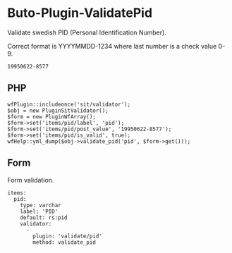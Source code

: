 # Buto-Plugin-ValidatePid
Validate swedish PID (Personal Identification Number).

Correct format is YYYYMMDD-1234 where last number is a check value 0-9.
```
19950622-8577
```


## PHP
```
wfPlugin::includeonce('sit/validator');
$obj = new PluginSitValidator();
$form = new PluginWfArray();
$form->set('items/pid/label', 'pid');
$form->set('items/pid/post_value', '19950622-8577');
$form->set('items/pid/is_valid', true);
wfHelp::yml_dump($obj->validate_pid('pid', $form->get()));
```

## Form
Form validation.
```
items:
  pid:
    type: varchar
    label: 'PID'
    default: rs:pid
    validator:
      -
        plugin: 'validate/pid'
        method: validate_pid
```
